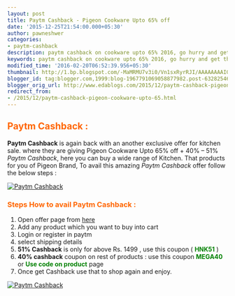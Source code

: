 ```yaml
---
layout: post
title: Paytm Cashback - Pigeon Cookware Upto 65% off
date: '2015-12-25T21:54:00.000+05:30'
author: pawneshwer
categories:
- paytm-cashback
description: paytm cashback on cookware upto 65% 2016, go hurry and get this amazing offer today
keywords: paytm cashback on cookware upto 65% 2016, go hurry and get this amazing offer today
modified_time: '2016-02-20T06:52:39.956+05:30'
thumbnail: http://1.bp.blogspot.com/-MaMRMU7v3i0/Vn1sxRyrRJI/AAAAAAAAIGI/aRnCg9C1jkI/s72-c/paytm.jpg
blogger_id: tag:blogger.com,1999:blog-1967791069058877982.post-6328254609849156327
blogger_orig_url: http://www.edablogs.com/2015/12/paytm-cashback-pigeon-cookware-upto-65.html
redirect_from:
- /2015/12/paytm-cashback-pigeon-cookware-upto-65.html
---
```


## <span style="color: #ff6600;">Paytm Cashback :</span>

**Paytm Cashback** is again back with an another exclusive offer for kitchen sale. where they are giving Pigeon Cookware Upto 65% off + 40% – 51% _Paytm Cashback_, here you can buy a wide range of Kitchen. That products for you of Pigeon Brand, To avail this amazing _Paytm Cashback_ offer follow the below steps :

[![Paytm Cashback](http://1.bp.blogspot.com/-MaMRMU7v3i0/Vn1sxRyrRJI/AAAAAAAAIGI/aRnCg9C1jkI/s320/paytm.jpg "Paytm Cashback")](http://1.bp.blogspot.com/-MaMRMU7v3i0/Vn1sxRyrRJI/AAAAAAAAIGI/aRnCg9C1jkI/s1600/paytm.jpg)

### <span style="color: #ff6600;">Steps How to avail Paytm Cashback :</span>

1.  Open offer page from [here](https://paytm.com/shop/g/home-kitchen/the-home-store/big-day-pigeon-cookware-extra-55-off)
2.  Add any product which you want to buy into cart
3.  Login or register in paytm
4.  select shipping details
5.  **51% Cashback** is only for above Rs. 1499 , use this coupon ( **<span style="color: #008000;">HNK51</span>** )
6.  **40% cashback** coupon on rest of products : use this coupon **<span style="color: #008000;">MEGA40</span>** or **<span style="color: #008000;">Use code on product</span>** page
7.  Once get Cashback use that to shop again and enjoy.

[![Paytm Cashback](http://2.bp.blogspot.com/-YDUkn73Hbb8/Vn1s4_NyhLI/AAAAAAAAIGQ/jPK_lwub4hg/s320/Untitled.png "Paytm Cashback")](http://2.bp.blogspot.com/-YDUkn73Hbb8/Vn1s4_NyhLI/AAAAAAAAIGQ/jPK_lwub4hg/s1600/Untitled.png)